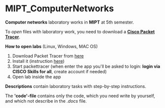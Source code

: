 # MIPT_ComputerNetworks

**Computer networks** laboratory works in **MIPT** at 5th semester.

To *open* files with laboratory work, you need to download a [**Cisco Packet Tracer**]([https://getprogram.net/index.php?d=190]).

**How to open labs** (Linux, Windows, MAC OS)
1. Download Packet Tracer from [here](https://www.computernetworkingnotes.com/ccna-study-guide/download-packet-tracer-for-windows-and-linux.html)
2. Install it (instruction [here](https://www.computernetworkingnotes.com/ccna-study-guide/how-to-install-and-start-packet-tracer-in-ubuntu.html))
3. Start packettracer (when enter the app you'll be asked to login: **login via CISCO Skills for all**, create account if needed)
4. Open lab inside the app

**Descriptions** contain laboratory tasks with step-by-step instructions.

The **'code'-file** contains only the code, which you need write by yourself, and which not describe in the  *.docs* file.
